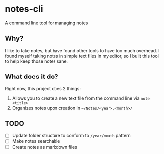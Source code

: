 # notes-cli

A command line tool for managing notes

## Why?

I like to take notes, but have found other tools to have too much overhead. I found myself taking notes in simple text files in my editor, so I built this tool to help keep those notes sane. 

## What does it do?

Right now, this project does 2 things:

1) Allows you to create a new text file from the command line via `note <title>`
2) Organizes notes upon creation in `~/Notes/<year>.<month>/`

## TODO

- [ ] Update folder structure to conform to `/year/month` pattern
- [ ] Make notes searchable
- [ ] Create notes as markdown files